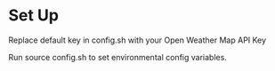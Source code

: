Set Up
=====
Replace default key in config.sh with your Open Weather Map API Key

Run source config.sh to set environmental config variables.

